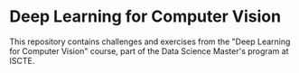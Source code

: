 # Deep Learning for Computer Vision

This repository contains challenges and exercises from the "Deep Learning for Computer Vision" course, part of the Data Science Master's program at ISCTE.

